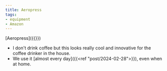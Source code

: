 ```yaml
---
title: Aeropress
tags:
- equipment
- Amazon
---
```

[Aeropress]({{<amazon B0047BIWSK>}})
- I don't drink coffee but this looks really cool and innovative for the coffee drinker in the house.
- We use it [almost every day]({{<ref "post/2024-02-28">}}), even when at home.
